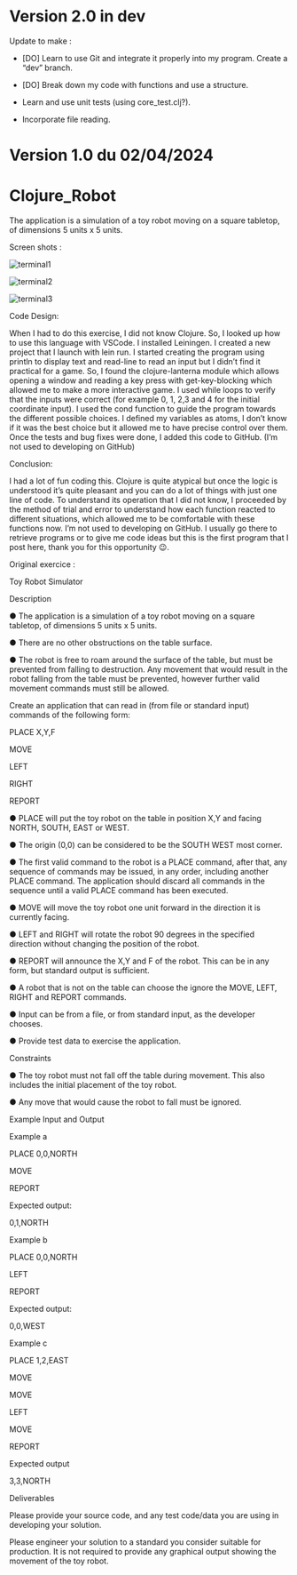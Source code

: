 # Version 2.0 in dev
Update to make :
- [DO] Learn to use Git and integrate it properly into my program. Create a “dev” branch.

- [DO] Break down my code with functions and use a structure.

- Learn and use unit tests (using core_test.clj?).

- Incorporate file reading.

# Version 1.0 du 02/04/2024

# Clojure_Robot
The application is a simulation of a toy robot moving on a square tabletop, of dimensions 5 units x 5 units.

Screen shots :

![terminal1](https://github.com/MattRabouam/Clojure_Robot/assets/165649816/c83f4353-9d3c-48f7-91ac-ff9e61de0ff9)

![terminal2](https://github.com/MattRabouam/Clojure_Robot/assets/165649816/6d84852c-f009-40e0-97ac-6e64442fd700)

![terminal3](https://github.com/MattRabouam/Clojure_Robot/assets/165649816/4e025873-55cf-426c-8886-b1e031e4c156)

Code Design: 

When I had to do this exercise, I did not know Clojure. 
So, I looked up how to use this language with VSCode. 
I installed Leiningen. I created a new project that I launch with lein run. 
I started creating the program using println to display text and read-line to read an input but I didn’t find it practical for a game. 
So, I found the clojure-lanterna module which allows opening a window and reading a key press with get-key-blocking which allowed me to make a more interactive game. 
I used while loops to verify that the inputs were correct (for example 0, 1, 2,3 and 4 for the initial coordinate input). 
I used the cond function to guide the program towards the different possible choices. 
I defined my variables as atoms, I don’t know if it was the best choice but it allowed me to have precise control over them. 
Once the tests and bug fixes were done, I added this code to GitHub. (I’m not used to developing on GitHub)

Conclusion: 

I had a lot of fun coding this. 
Clojure is quite atypical but once the logic is understood it’s quite pleasant and you can do a lot of things with just one line of code. 
To understand its operation that I did not know, I proceeded by the method of trial and error to understand how each function reacted to different situations, which allowed me to be comfortable with these functions now. 
I’m not used to developing on GitHub. 
I usually go there to retrieve programs or to give me code ideas but this is the first program that I post here, thank you for this opportunity 😉.

Original exercice :

Toy Robot Simulator

Description

● The application is a simulation of a toy robot moving on a square tabletop, of
dimensions 5 units x 5 units.

● There are no other obstructions on the table surface.

● The robot is free to roam around the surface of the table, but must be
prevented from falling to destruction. Any movement that would result in the
robot falling from the table must be prevented, however further valid
movement commands must still be allowed.

Create an application that can read in (from file or standard input) commands of the
following form:

PLACE X,Y,F

MOVE

LEFT

RIGHT

REPORT

● PLACE will put the toy robot on the table in position X,Y and facing NORTH,
SOUTH, EAST or WEST.

● The origin (0,0) can be considered to be the SOUTH WEST most corner.

● The first valid command to the robot is a PLACE command, after that, any
sequence of commands may be issued, in any order, including another
PLACE command. The application should discard all commands in the
sequence until a valid PLACE command has been executed.

● MOVE will move the toy robot one unit forward in the direction it is currently
facing.

● LEFT and RIGHT will rotate the robot 90 degrees in the specified direction
without changing the position of the robot.

● REPORT will announce the X,Y and F of the robot. This can be in any form,
but standard output is sufficient.

● A robot that is not on the table can choose the ignore the MOVE, LEFT,
RIGHT and REPORT commands.

● Input can be from a file, or from standard input, as the developer chooses.

● Provide test data to exercise the application.

Constraints

● The toy robot must not fall off the table during movement. This also includes
the initial placement of the toy robot.

● Any move that would cause the robot to fall must be ignored.

Example Input and Output

Example a

PLACE 0,0,NORTH

MOVE

REPORT

Expected output:

0,1,NORTH

Example b

PLACE 0,0,NORTH

LEFT

REPORT

Expected output:

0,0,WEST

Example c

PLACE 1,2,EAST

MOVE

MOVE

LEFT

MOVE

REPORT

Expected output

3,3,NORTH

Deliverables

Please provide your source code, and any test code/data you are using in
developing your solution.

Please engineer your solution to a standard you consider suitable for production. It is
not required to provide any graphical output showing the movement of the toy robot.
